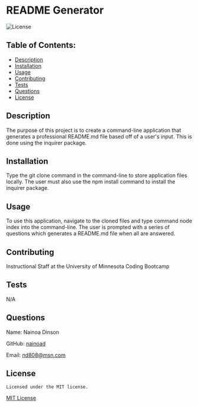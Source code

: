 
  # README Generator
  ![License](https://img.shields.io/badge/license-MIT-yellow.svg)
  ## Table of Contents:
  - [Description](#description)
  - [Installation](#installation)
  - [Usage](#usage)
  - [Contributing](#contributing)
  - [Tests](#tests)
  - [Questions](#questions)
  - [License](#license)
  ## Description
  The purpose of this project is to create a command-line application that generates a professional README.md file based off of a user's input. This is done using the inquirer package.
  ## Installation
  Type the git clone command in the command-line to store application files locally. The user must also use the npm install command to install the inquirer package.
  ## Usage
  To use this application, navigate to the cloned files and type command node index into the command-line. The user is prompted with a series of questions which generates a README.md file when all are answered.
  ## Contributing
  Instructional Staff at the University of Minnesota Coding Bootcamp
  ## Tests
  N/A
  ## Questions
  Name: Nainoa Dinson 

  GitHub: [nainoad](https://github.com/nainoad) 

  Email: [nd808@msn.com](mailto:nd808@msn.com)
  ## License
    Licensed under the MIT license.
  [MIT License](https://mit-license.org/)
